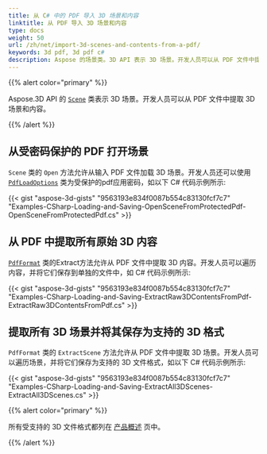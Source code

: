 ```yaml
---
title: 从 C# 中的 PDF 导入 3D 场景和内容
linktitle: 从 PDF 导入 3D 场景和内容
type: docs
weight: 50
url: /zh/net/import-3d-scenes-and-contents-from-a-pdf/
keywords: 3d pdf, 3d pdf c#
description: Aspose 的场景类。3D API 表示 3D 场景。开发人员可以从 PDF 文件中提取 3D 场景和内容。
---
```

{{% alert color="primary" %}}

Aspose.3D API 的 [`Scene`](https://reference.aspose.com/3d/net/aspose.threed/scene) 类表示 3D 场景。开发人员可以从 PDF 文件中提取 3D 场景和内容。

{{% /alert %}}
##  **从受密码保护的 PDF 打开场景**
`Scene` 类的 `Open` 方法允许从输入 PDF 文件加载 3D 场景。开发人员还可以使用 [`PdfLoadOptions`](https://reference.aspose.com/3d/net/aspose.threed.formats/pdfloadoptions) 类为受保护的pdf应用密码，如以下 C# 代码示例所示:

{{< gist "aspose-3d-gists" "9563193e834f0087b554c83130fcf7c7" "Examples-CSharp-Loading-and-Saving-OpenSceneFromProtectedPdf-OpenSceneFromProtectedPdf.cs" >}}
##  **从 PDF 中提取所有原始 3D 内容**
[`PdfFormat`](https://reference.aspose.com/3d/net/aspose.threed.formats/pdfformat) 类的Extract方法允许从 PDF 文件中提取 3D 内容。开发人员可以遍历内容，并将它们保存到单独的文件中，如 C# 代码示例所示:

{{< gist "aspose-3d-gists" "9563193e834f0087b554c83130fcf7c7" "Examples-CSharp-Loading-and-Saving-ExtractRaw3DContentsFromPdf-ExtractRaw3DContentsFromPdf.cs" >}}
##  **提取所有 3D 场景并将其保存为支持的 3D 格式**
`PdfFormat` 类的 `ExtractScene` 方法允许从 PDF 文件中提取 3D 场景。开发人员可以遍历场景，并将它们保存为支持的 3D 文件格式，如以下 C# 代码示例所示:

{{< gist "aspose-3d-gists" "9563193e834f0087b554c83130fcf7c7" "Examples-CSharp-Loading-and-Saving-ExtractAll3DScenes-ExtractAll3DScenes.cs" >}}

{{% alert color="primary" %}}

所有受支持的 3D 文件格式都列在 [产品概述](/3d/zh/net/product-overview/) 页中。

{{% /alert %}}
